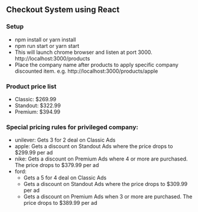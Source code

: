 
## Checkout System using React

### Setup

* npm install or yarn install
* npm run start or yarn start
* This will launch chrome browser and listen at port 3000. http://localhost:3000/products
* Place the company name after products to apply specific company discounted item. e.g. http://localhost:3000/products/apple

### Product price list
- Classic: $269.99
- Standout: $322.99
- Premium: $394.99

### Special pricing rules for privileged company:
- unilever: Gets 3 for 2 deal on Classic Ads
- apple: Gets a discount on Standout Ads where the price drops to $299.99 per ad
- nike: Gets a discount on Premium Ads where 4 or more are purchased. The price drops to $379.99 per ad
- ford:
  * Gets a 5 for 4 deal on Classic Ads
  * Gets a discount on Standout Ads where the price drops to $309.99 per ad
  * Gets a discount on Premium Ads when 3 or more are purchased. The price drops to $389.99 per ad
